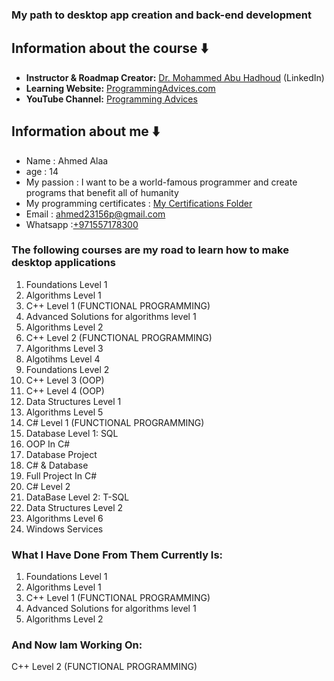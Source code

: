 ### My path to desktop app creation and back-end development 
## Information about the course ⬇️
* **Instructor & Roadmap Creator:** [Dr. Mohammed Abu Hadhoud](https://www.linkedin.com/in/abuhadhoud/) (LinkedIn)
* **Learning Website:** [ProgrammingAdvices.com](https://www.programmingadvices.com)
* **YouTube Channel:** [Programming Advices](https://www.youtube.com/@ProgrammingAdvices)
## Information about me ⬇️
* Name : Ahmed Alaa
* age  : 14
* My passion : I want to be a world-famous programmer and create programs that benefit all of humanity
* My programming certificates : [My Certifications Folder](./0.%20My%20Certifications)
* Email : ahmed23156p@gmail.com <br>
*  Whatsapp :[+971557178300](https://wa.me/971557178300)

### The following courses are my road to learn how to make desktop applications
01. Foundations Level 1
02. Algorithms Level 1
03. C++ Level 1 (FUNCTIONAL PROGRAMMING)
04. Advanced Solutions for algorithms level 1
05. Algorithms Level 2
06. C++ Level 2 (FUNCTIONAL PROGRAMMING)
07. Algorithms Level 3
08. Algotihms Level 4
09. Foundations Level 2
10. C++ Level 3 (OOP)
11. C++ Level 4 (OOP)
12. Data Structures Level 1
13. Algorithms Level 5
14. C# Level 1 (FUNCTIONAL PROGRAMMING)
15. Database Level 1: SQL
16. OOP In C#
17. Database Project
18. C# & Database
19. Full Project In C#
20. C# Level 2
21. DataBase Level 2: T-SQL
22. Data Structures Level 2
23. Algorithms Level 6
24. Windows Services
### What I Have Done From Them Currently Is:
01. Foundations Level 1
02. Algorithms Level 1
03. C++ Level 1 (FUNCTIONAL PROGRAMMING)
04. Advanced Solutions for algorithms level 1
05. Algorithms Level 2
### And Now Iam Working On:
C++ Level 2 (FUNCTIONAL PROGRAMMING)
